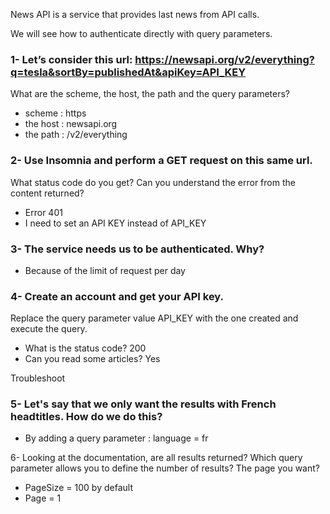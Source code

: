 News API is a service that provides last news from API calls.

We will see how to authenticate directly with query parameters.


### 1- Let’s consider this url: https://newsapi.org/v2/everything?q=tesla&sortBy=publishedAt&apiKey=API_KEY

What are the scheme, the host, the path and the query parameters?
+ scheme : https
+ the host : newsapi.org
+ the path : /v2/everything


### 2- Use Insomnia and perform a GET request on this same url.

What status code do you get? Can you understand the error from the content returned?
+ Error 401
+ I need to set an API KEY instead of API_KEY

### 3- The service needs us to be authenticated. Why?

+ Because of the limit of request per day

### 4- Create an account and get your API key.
Replace the query parameter value API_KEY with the one created and execute the query.

+ What is the status code? 200
+ Can you read some articles? Yes

Troubleshoot

### 5- Let's say that we only want the results with French headtitles. How do we do this?

+ By adding a query parameter : language = fr

6- Looking at the documentation, are all results returned?
Which query parameter allows you to define the number of results? The page you want?
+ PageSize = 100 by default
+ Page = 1
